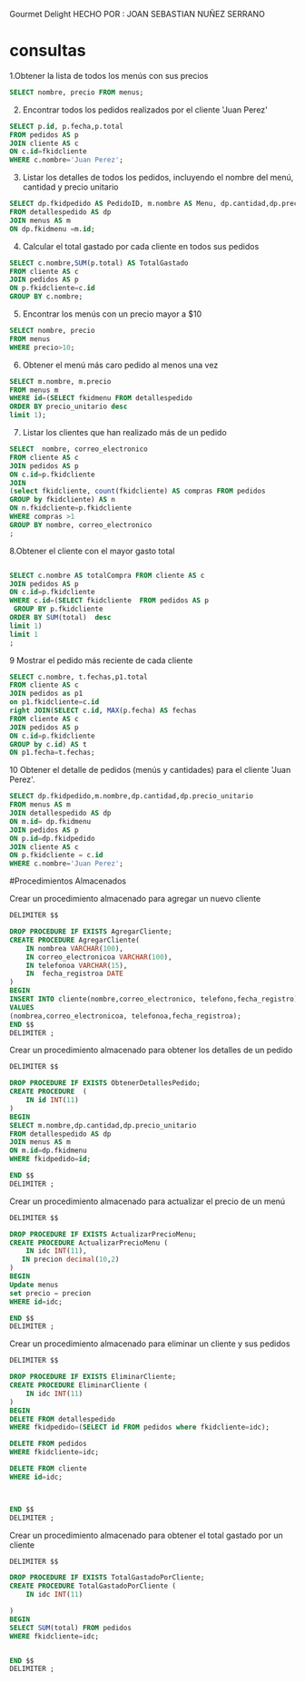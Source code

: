 

Gourmet Delight
HECHO POR : JOAN SEBASTIAN NUÑEZ SERRANO

# consultas


1.Obtener la lista de todos los menús con sus precios


~~~sql
SELECT nombre, precio FROM menus;
~~~




2. Encontrar todos los pedidos realizados por el cliente 'Juan Perez'
~~~sql
SELECT p.id, p.fecha,p.total
FROM pedidos AS p
JOIN cliente AS c
ON c.id=fkidcliente
WHERE c.nombre='Juan Perez';
~~~


3. Listar los detalles de todos los pedidos, incluyendo el nombre del menú, cantidad y precio unitario

~~~sql
SELECT dp.fkidpedido AS PedidoID, m.nombre AS Menu, dp.cantidad,dp.precio_unitario
FROM detallespedido AS dp
JOIN menus AS m
ON dp.fkidmenu =m.id;

~~~


4. Calcular el total gastado por cada cliente en todos sus pedidos
~~~sql
SELECT c.nombre,SUM(p.total) AS TotalGastado
FROM cliente AS c 
JOIN pedidos AS p
ON p.fkidcliente=c.id
GROUP BY c.nombre;
~~~



5. Encontrar los menús con un precio mayor a $10

~~~sql
SELECT nombre, precio 
FROM menus
WHERE precio>10;
~~~




6. Obtener el menú más caro pedido al menos una vez
~~~sql
SELECT m.nombre, m.precio 
FROM menus m
WHERE id=(SELECT fkidmenu FROM detallespedido
ORDER BY precio_unitario desc
limit 1);

~~~

7. Listar los clientes que han realizado más de un pedido

~~~sql
SELECT  nombre, correo_electronico 
FROM cliente AS c
JOIN pedidos AS p
ON c.id=p.fkidcliente
JOIN
(select fkidcliente, count(fkidcliente) AS compras FROM pedidos
GROUP by fkidcliente) AS n
ON n.fkidcliente=p.fkidcliente
WHERE compras >1
GROUP BY nombre, correo_electronico 
;
~~~





8.Obtener el cliente con el mayor gasto total
~~~sql

SELECT c.nombre AS totalCompra FROM cliente AS c
JOIN pedidos AS p
ON c.id=p.fkidcliente
WHERE c.id=(SELECT fkidcliente  FROM pedidos AS p
 GROUP BY p.fkidcliente
ORDER BY SUM(total)  desc
limit 1)
limit 1
;
~~~



9 Mostrar el pedido más reciente de cada cliente
~~~sql
SELECT c.nombre, t.fechas,p1.total 
FROM cliente AS c
JOIN pedidos as p1
on p1.fkidcliente=c.id
right JOIN(SELECT c.id, MAX(p.fecha) AS fechas
FROM cliente AS c
JOIN pedidos AS p
ON c.id=p.fkidcliente 
GROUP by c.id) AS t
ON p1.fecha=t.fechas;
~~~


10 Obtener el detalle de pedidos (menús y cantidades) para el cliente 'Juan Perez'.

~~~sql
SELECT dp.fkidpedido,m.nombre,dp.cantidad,dp.precio_unitario
FROM menus AS m
JOIN detallespedido AS dp
ON m.id= dp.fkidmenu
JOIN pedidos AS p
ON p.id=dp.fkidpedido
JOIN cliente AS c
ON p.fkidcliente = c.id
WHERE c.nombre='Juan Perez';

~~~

#Procedimientos Almacenados

Crear un procedimiento almacenado para agregar un nuevo cliente

~~~sql
DELIMITER $$

DROP PROCEDURE IF EXISTS AgregarCliente;
CREATE PROCEDURE AgregarCliente(
    IN nombrea VARCHAR(100),
    IN correo_electronicoa VARCHAR(100),
    IN telefonoa VARCHAR(15),
    IN  fecha_registroa DATE
)
BEGIN
INSERT INTO cliente(nombre,correo_electronico, telefono,fecha_registro)
VALUES 
(nombrea,correo_electronicoa, telefonoa,fecha_registroa);
END $$
DELIMITER ;

~~~


Crear un procedimiento almacenado para obtener los
detalles de un pedido

~~~sql
DELIMITER $$

DROP PROCEDURE IF EXISTS ObtenerDetallesPedido;
CREATE PROCEDURE  (
    IN id INT(11)
)
BEGIN
SELECT m.nombre,dp.cantidad,dp.precio_unitario
FROM detallespedido AS dp
JOIN menus AS m
ON m.id=dp.fkidmenu
WHERE fkidpedido=id;

END $$
DELIMITER ;

~~~


Crear un procedimiento almacenado para actualizar el
precio de un menú
~~~sql
DELIMITER $$

DROP PROCEDURE IF EXISTS ActualizarPrecioMenu;
CREATE PROCEDURE ActualizarPrecioMenu (
    IN idc INT(11),
   IN precion decimal(10,2)
)
BEGIN
Update menus
set precio = precion
WHERE id=idc;

END $$
DELIMITER ;
~~~


Crear un procedimiento almacenado para eliminar un cliente
y sus pedidos
~~~sql
DELIMITER $$

DROP PROCEDURE IF EXISTS EliminarCliente;
CREATE PROCEDURE EliminarCliente (
    IN idc INT(11)
)
BEGIN
DELETE FROM detallespedido
WHERE fkidpedido=(SELECT id FROM pedidos where fkidcliente=idc);

DELETE FROM pedidos
WHERE fkidcliente=idc;

DELETE FROM cliente
WHERE id=idc;



END $$
DELIMITER ;

~~~


Crear un procedimiento almacenado para obtener el total
gastado por un cliente

~~~sql
DELIMITER $$

DROP PROCEDURE IF EXISTS TotalGastadoPorCliente;
CREATE PROCEDURE TotalGastadoPorCliente (
    IN idc INT(11)

)
BEGIN
SELECT SUM(total) FROM pedidos
WHERE fkidcliente=idc;


END $$
DELIMITER ;
~~~
